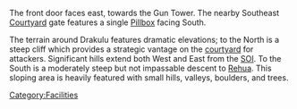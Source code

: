 The front door faces east, towards the Gun Tower. The nearby Southeast
[Courtyard](../locations/Courtyard.md) gate features a single
[Pillbox](../locations/Pillbox.md) facing South.

The terrain around Drakulu features dramatic elevations; to the North is
a steep cliff which provides a strategic vantage on the
[courtyard](../locations/Courtyard.md) for attackers. Significant hills
extend both West and East from the [SOI](../locations/Sphere_of_Influence.md). To the South
is a moderately steep but not impassable descent to
[Rehua](Rehua.md). This sloping area is heavily featured with
small hills, valleys, boulders, and trees.

[Category:Facilities](Category:Facilities.md)
